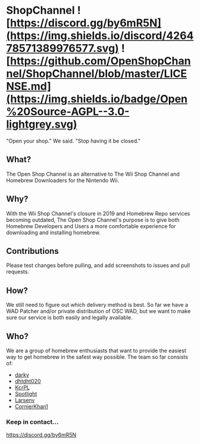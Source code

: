 # ShopChannel ![https://discord.gg/by6mR5N](https://img.shields.io/discord/426478571389976577.svg) ![https://github.com/OpenShopChannel/ShopChannel/blob/master/LICENSE.md](https://img.shields.io/badge/Open%20Source-AGPL--3.0-lightgrey.svg)
"Open your shop." We said. "Stop having it be closed."

## What?

The Open Shop Channel is an alternative to The Wii Shop Channel and Homebrew Downloaders for the Nintendo Wii.

## Why?

With the Wii Shop Channel's closure in 2019 and Homebrew Repo services becoming outdated, The Open Shop Channel's purpose is to give both Homebrew Developers and Users a more comfortable experience for downloading and installing homebrew.

## Contributions

Please test changes before pulling, and add screenshots to issues and pull requests.

## How?

We still need to figure out which delivery method is best. So far we have a WAD Patcher and/or private distribution of OSC WAD, but we want to make sure our service is both easily and legally available.

## Who?

We are a group of homebrew enthusiasts that want to provide the easiest way to get homebrew in the safest way possible.
The team so far consists of:
- [darky](https://github.com/DarkPhoenix10)
- [dhtdht020](https://github.com/dhtdht020)
- [KcrPL](https://github.com/KcrPL)
- [Spotlight](https://github.com/spotlightishere)
- [Larsenv](https://github.com/larsenv)
- [CornierKhan1](https://github.com/caution3)

### Keep in contact...
https://discord.gg/by6mR5N
